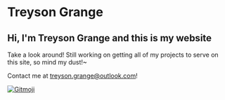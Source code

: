 # Treyson Grange

## Hi, I'm Treyson Grange and this is my website

Take a look around! Still working on getting all of my projects to serve on this site, so mind my dust!~

Contact me at treyson.grange@outlook.com!

<a href="https://gitmoji.dev">
  <img
    src="https://img.shields.io/badge/gitmoji-%20😜%20😍-FFDD67.svg?style=flat-square"
    alt="Gitmoji"
  />
</a>

